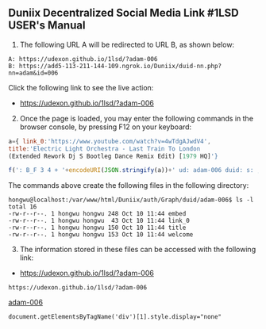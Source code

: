 ## Duniix Decentralized Social Media Link #1LSD USER's Manual

1. The following URL A will be redirected to URL B, as shown below:

```
A: https://udexon.github.io/1lsd/?adam-006
B: https://add5-113-211-144-109.ngrok.io/Duniix/duid-nn.php?nn=adam&id=006
```

Click the following link to see the live action:

- <a href="https://udexon.github.io/1lsd/?adam-006">https://udexon.github.io/1lsd/?adam-006</a>

2. Once the page is loaded, you may enter the following commands in the browser console, by pressing F12 on your keyboard:

```js
a={ link_0:'https://www.youtube.com/watch?v=4wTdgAJwdV4', 
title:'Electric Light Orchestra - Last Train To London 
(Extended Rework Dj S Bootleg Dance Remix Edit) [1979 HQ]'}

f(': B_F 3 4 + '+encodeURI(JSON.stringify(a))+' ud: adam-006 duid: s: ; AJAX')
```

The commands above create the following files in the following directory:

```
hongwu@localhost:/var/www/html/Duniix/auth/Graph/duid/adam-006$ ls -l
total 16
-rw-r--r--. 1 hongwu hongwu 248 Oct 10 11:44 embed
-rw-r--r--. 1 hongwu hongwu  43 Oct 10 11:44 link_0
-rw-r--r--. 1 hongwu hongwu 150 Oct 10 11:44 title
-rw-r--r--. 1 hongwu hongwu 153 Oct 10 11:44 welcome
```

3. The information stored in these files can be accessed with the following link:

- <a href="https://udexon.github.io/1lsd/?adam-006">https://udexon.github.io/1lsd/?adam-006</a>

```
https://udexon.github.io/1lsd/?adam-006
```

<a href="https://udexon.github.io/1lsd/?adam-006">adam-006</a>

```
document.getElementsByTagName('div')[1].style.display="none"
```
